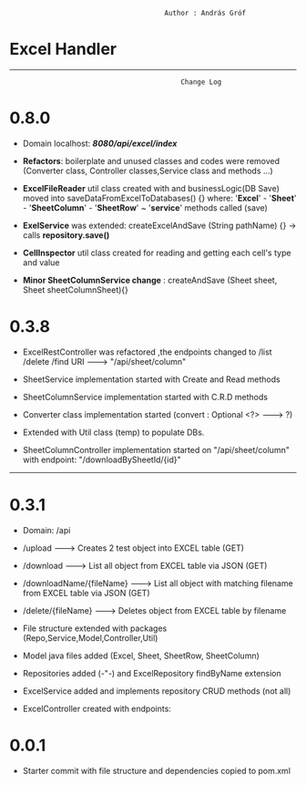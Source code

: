                                           Author : András Gróf
                                              
#                                            Excel Handler 
                                          

----------------------------------------------------------------------------------------------------------------
                                              Change Log 


# 0.8.0

- Domain localhost: **_8080/api/excel/index_**

- **Refactors**: boilerplate and unused classes and codes were removed (Converter class, Controller classes,Service class and methods ...)

- **ExcelFileReader** util class created with and businessLogic(DB Save) moved into saveDataFromExcelToDatabases() {}
  where: '**Excel**' - '**Sheet**' - '**SheetColumn**' - '**SheetRow**' ~ '**service**' methods called (save)
 
- **ExelService** was extended: createExcelAndSave (String pathName) {} -> calls **repository.save()**

- **CellInspector** util class created for reading and getting each cell's type and value

- **Minor SheetColumnService change** : createAndSave (Sheet sheet, Sheet sheetColumnSheet){}
    


# 0.3.8

- ExcelRestController was refactored ,the endpoints changed to /list /delete /find
  URI ---> "/api/sheet/column"

- SheetService implementation started with Create and Read methods

- SheetColumnService implementation started with C.R.D methods

- Converter class implementation started (convert : Optional <?>  ---> ?)

- Extended with Util class (temp) to populate DBs.

- SheetColumnController implementation started on "/api/sheet/column"
  with endpoint: "/downloadBySheetId/{id}"

----------------------------------------------------------------------------------------------------------------
# 0.3.1

- Domain: /api

- /upload ---> Creates 2 test object into EXCEL table (GET)

- /download ---> List all object from EXCEL table via JSON (GET)

- /downloadName/{fileName} ---> List all object with matching filename from EXCEL table via JSON (GET)

- /delete/{fileName} ---> Deletes object from EXCEL table by filename


- File structure extended with packages (Repo,Service,Model,Controller,Util)

- Model java files added (Excel, Sheet, SheetRow, SheetColumn)

- Repositories added (-"-) and ExcelRepository findByName extension

- ExcelService added and implements repository CRUD methods (not all)

- ExcelController created with endpoints:
# 0.0.1

- Starter commit with file structure and dependencies copied to pom.xml






